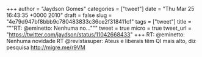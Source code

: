 
+++
author = "Jaydson Gomes"
categories = ["tweet"]
date = "Thu Mar 25 16:43:35 +0000 2010"
draft = false
slug = "4e79d947bf8bbb9c780483833c36ce2f318411cf"
tags = ["tweet"]
title = """RT: @eminetto: Nenhuma no..."""
tweet = true
micro = true
tweet_url = "https://twitter.com/jaydson/status/11042668433"
+++
RT: @eminetto: Nenhuma novidade RT @revistasuper: Ateus e liberais têm QI mais alto, diz pesquisa http://migre.me/r9VM
